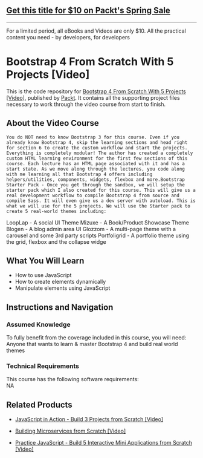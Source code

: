 ## [Get this title for $10 on Packt's Spring Sale](https://www.packt.com/V11409?utm_source=github&utm_medium=packt-github-repo&utm_campaign=spring_10_dollar_2022)
-----
For a limited period, all eBooks and Videos are only $10. All the practical content you need \- by developers, for developers

# Bootstrap 4 From Scratch With 5 Projects [Video]
This is the code repository for [Bootstrap 4 From Scratch With 5 Projects [Video]](https://www.packtpub.com/application-development/practice-javascript-build-5-interactive-mini-applications-scratch-video?utm_source=github&utm_medium=repository&utm_campaign=9781838822446), published by [Packt](https://www.packtpub.com/?utm_source=github). It contains all the supporting project files necessary to work through the video course from start to finish.
## About the Video Course
 	You do NOT need to know Bootstrap 3 for this course. Even if you already know Bootstrap 4, skip the learning sections and head right for section 6 to create the custom workflow and start the projects. Everything is completely modular! The author has created a completely custom HTML learning environment for the first few sections of this course. Each lecture has an HTML page associated with it and has a start state. As we move along through the lectures, you code along with me learning all that Bootstrap 4 offers including helpers/utilities, components, widgets, flexbox and more.Bootstrap Starter Pack - Once you get through the sandbox, we will setup the starter pack which I also created for this course. This will give us a real development workflow to compile Bootstrap 4 from source and compile Sass. It will even give us a dev server with autoload. This is what we will use for the 5 projects. We will use the Starter pack to create 5 real-world themes including: 
LoopLap - A social UI Theme
Mizuxe - A Book/Product Showcase Theme
Blogen - A blog admin area UI
Glozzom - A multi-page theme with a carousel and some 3rd party scripts
Portfoligrid - A portfolio theme using the grid, flexbox and the collapse widge

<H2>What You Will Learn</H2>
<DIV class=book-info-will-learn-text>
<UL>
<LI><SPAN id=what_you_will_learn_c class=sugar_field>How to use JavaScript<BR></SPAN>
<LI><SPAN id=what_you_will_learn_c class=sugar_field>How to create elements dynamically<BR></SPAN>
<LI><SPAN id=what_you_will_learn_c class=sugar_field>Manipulate elements using JavaScript</SPAN> </LI></UL></DIV>

## Instructions and Navigation
### Assumed Knowledge
To fully benefit from the coverage included in this course, you will need:<br/>
Anyone that wants to learn & master Bootstrap 4 and build real world themes
### Technical Requirements
This course has the following software requirements:<br/>
NA

## Related Products
* [JavaScript in Action - Build 3 Projects from Scratch [Video]](https://www.packtpub.com/application-development/practice-javascript-build-5-interactive-mini-applications-scratch-video?utm_source=github&utm_medium=repository&utm_campaign=9781838822446)

* [Building Microservices from Scratch [Video]](https://www.packtpub.com/application-development/practice-javascript-build-5-interactive-mini-applications-scratch-video?utm_source=github&utm_medium=repository&utm_campaign=9781838822446)

* [Practice JavaScript - Build 5 Interactive Mini Applications from Scratch [Video]](https://www.packtpub.com/application-development/practice-javascript-build-5-interactive-mini-applications-scratch-video?utm_source=github&utm_medium=repository&utm_campaign=9781838822446)

